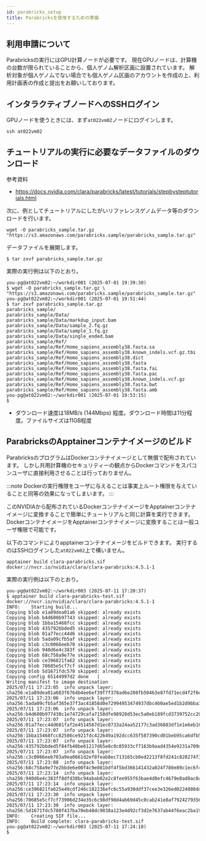 ```yaml
---
id: parabricks_setup
title: Parabricksを使用するための準備
---
```


## 利用申請について

Parabricksの実行にはGPU計算ノードが必要です。
現在GPUノードは、計算機の台数が限られていることから、個人ゲノム解析区画に設置されています。
解析対象が個人ゲノムでない場合でも個人ゲノム区画のアカウントを作成の上、利用計画表の作成と提出をお願いしております。



## インタラクティブノードへのSSHログイン

GPUノードを使うときには、まず`at022vm02`ノードにログインします。

```
ssh at022vm02
```


## チュートリアルの実行に必要なデータファイルのダウンロード


参考資料
- https://docs.nvidia.com/clara/parabricks/latest/tutorials/stepbysteptutorials.html


次に、例としてチュートリアルにしたがいリファレンスゲノムデータ等のダウンロードを行います。

```
wget -O parabricks_sample.tar.gz "https://s3.amazonaws.com/parabricks.sample/parabricks_sample.tar.gz"
```


データファイルを展開します。

```
$ tar zxvf parabricks_sample.tar.gz
```

実際の実行例は以下のとおり。

```
you-pg@at022vm02:~/workdir001 (2025-07-01 19:39:30)
$ wget -O parabricks_sample.tar.gz \
"https://s3.amazonaws.com/parabricks.sample/parabricks_sample.tar.gz"
you-pg@at022vm02:~/workdir001 (2025-07-01 19:51:44)
$ tar zxvf parabricks_sample.tar.gz 
parabricks_sample/
parabricks_sample/Data/
parabricks_sample/Data/markdup_input.bam
parabricks_sample/Data/sample_2.fq.gz
parabricks_sample/Data/sample_1.fq.gz
parabricks_sample/Data/single_ended.bam
parabricks_sample/Ref/
parabricks_sample/Ref/Homo_sapiens_assembly38.fasta.sa
parabricks_sample/Ref/Homo_sapiens_assembly38.known_indels.vcf.gz.tbi
parabricks_sample/Ref/Homo_sapiens_assembly38.dict
parabricks_sample/Ref/Homo_sapiens_assembly38.fasta
parabricks_sample/Ref/Homo_sapiens_assembly38.fasta.fai
parabricks_sample/Ref/Homo_sapiens_assembly38.fasta.pac
parabricks_sample/Ref/Homo_sapiens_assembly38.known_indels.vcf.gz
parabricks_sample/Ref/Homo_sapiens_assembly38.fasta.bwt
parabricks_sample/Ref/Homo_sapiens_assembly38.fasta.amb
you-pg@at022vm02:~/workdir001 (2025-07-01 19:53:15)
$ 

```

- ダウンロード速度は18MB/s (144Mbps) 程度。ダウンロード時間は11分程度。ファイルサイズは11GB程度

## ParabricksのApptainerコンテナイメージのビルド

ParabricksのプログラムはDockerコンテナイメージとして無償で配布されています。
しかし共用計算機のセキュリティーの観点からDockerコマンドをスパコンユーザに直接利用させることは行っておりません。

:::note
Dockerの実行権限をユーザに与えることは事実上ルート権限を与えていることと同等の効果になってしまいます。
:::

このNVIDIAから配布されているDockerコンテナイメージをApptainerコンテナイメージに変換することで簡単にチュートリアルと同じ計算を実行できます。
DockerコンテナイメージをApptainerコンテナイメージに変換することは一般ユーザ権限で可能です。


以下のコマンドによりapptainerコンテナイメージをビルドできます。
実行するのはSSHログインした`at022vm02`上で構いません。

```
apptainer build clara-parabricks.sif docker://nvcr.io/nvidia/clara/clara-parabricks:4.5.1-1
```


実際の実行例は以下のとおり。

```
you-pg@at022vm02:~/workdir003 (2025-07-11 17:20:37)
$ apptainer build clara-parabricks-test.sif docker://nvcr.io/nvidia/clara/clara-parabricks:4.5.1-1
INFO:    Starting build...
Copying blob e1a89dea01a6 skipped: already exists  
Copying blob b4d600b97743 skipped: already exists  
Copying blob 1bba15468fcc skipped: already exists  
Copying blob 435792bbded5 skipped: already exists  
Copying blob 01a77ecc44d6 skipped: already exists  
Copying blob 5ada09cfb5af skipped: already exists  
Copying blob c3c0066eeb70 skipped: already exists  
Copying blob 940d6e4c383f skipped: already exists  
Copying blob 68c758a9e77e skipped: already exists  
Copying blob ce396821fa62 skipped: already exists  
Copying blob 70685e5cf7cf skipped: already exists  
Copying blob 5d1671fdc578 skipped: already exists  
Copying config 65144997d2 done   | 
Writing manifest to image destination
2025/07/11 17:23:05  info unpack layer: sha256:e1a89dea01a683f6764b4ee6ef39f7f378ad6e208fb50463e87fd71ecd4f2f6e
2025/07/11 17:23:06  info unpack layer: sha256:5ada09cfb5af365e37f3ac41858d0e72994953474937dbc460ae5ed1b2d9bba3
2025/07/11 17:23:06  info unpack layer: sha256:b4d600b977438c1e74729cafa7158dfe98928d53ec5a0eb189fcd3739752cc20
2025/07/11 17:23:07  info unpack layer: sha256:01a77ecc44d681faf2e4514567d1ec0733a24aa52177c3ad36883df1e1e6eb16
2025/07/11 17:23:07  info unpack layer: sha256:1bba15468fcc82586ce921fdc422649a192dcc635f587390cd01beb95ca6dfb5
2025/07/11 17:23:07  info unpack layer: sha256:435792bbded5f84fb40be61217d65e8c0c05933cf7163b9aad4354e9231a709d
2025/07/11 17:23:07  info unpack layer: sha256:c3c0066eeb703a9ea0661d2ef8feab8ec713165cb0ed2213f8fd241c828274f3
2025/07/11 17:23:08  info unpack layer: sha256:68c758a9e77e2bbde6e00f4c9e081bdf4f5bd366141432a024f780e89c1ec6f4
2025/07/11 17:23:14  info unpack layer: sha256:940d6e4c383ff8dfd38bc94abab02e2c8fee955f63bae4d8efc4679e8ad8ac0a
2025/07/11 17:23:14  info unpack layer: sha256:ce396821fa625e40cdf246c182236efc6c55a930ddf37cee3e326ed0224808dd
2025/07/11 17:23:30  info unpack layer: sha256:70685e5cf7cf73906d234e35c6c98df98d4ab69d45c0cab241e8af7924279356
2025/07/11 17:23:30  info unpack layer: sha256:5d1671fdc5780f437ba70eb40dc9038a123e4d92cf3d2e7637ab44f6eac2ba19
INFO:    Creating SIF file...
INFO:    Build complete: clara-parabricks-test.sif
you-pg@at022vm02:~/workdir003 (2025-07-11 17:24:18)
$ 
```

